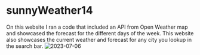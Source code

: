 # sunnyWeather14
On this website I ran a code that included an API from Open Weather map and showcased the forecast for the different days of the week. 
This website also showcases the current weather and forecast for any city you lookup in the search bar. 
![2023-07-06](https://github.com/neysap/sunnyWeather14/assets/124948553/3bd19434-2fc3-4a4f-9e41-046ed317fa9f)
